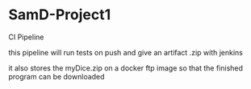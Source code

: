 # SamD-Project1
CI Pipeline

this pipeline will run tests on push and give an artifact .zip with jenkins

it also stores the myDice.zip on a docker ftp image so that the finished program can be downloaded
